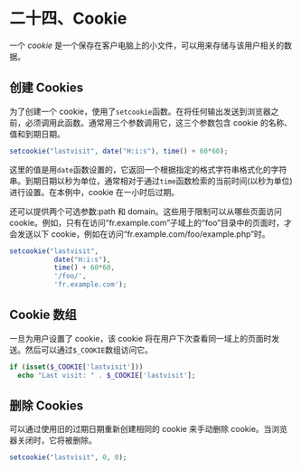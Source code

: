 # 二十四、Cookie

一个 *cookie* 是一个保存在客户电脑上的小文件，可以用来存储与该用户相关的数据。

## 创建 Cookies

为了创建一个 cookie，使用了`setcookie`函数。在将任何输出发送到浏览器之前，必须调用此函数。通常用三个参数调用它，这三个参数包含 cookie 的名称、值和到期日期。

```php
setcookie("lastvisit", date("H:i:s"), time() + 60*60);

```

这里的值是用`date`函数设置的，它返回一个根据指定的格式字符串格式化的字符串。到期日期以秒为单位，通常相对于通过`time`函数检索的当前时间(以秒为单位)进行设置。在本例中，cookie 在一小时后过期。

还可以提供两个可选参数:path 和 domain。这些用于限制可以从哪些页面访问 cookie。例如，只有在访问“fr.example.com”子域上的“foo”目录中的页面时，才会发送以下 cookie，例如在访问“fr.example.com/foo/example.php”时。

```php
setcookie("lastvisit",
           date("H:i:s"),
           time() + 60*60,
           '/foo/',
           'fr.example.com');

```

## Cookie 数组

一旦为用户设置了 cookie，该 cookie 将在用户下次查看同一域上的页面时发送。然后可以通过`$_COOKIE`数组访问它。

```php
if (isset($_COOKIE['lastvisit']))
  echo "Last visit: " . $_COOKIE['lastvisit'];

```

## 删除 Cookies

可以通过使用旧的过期日期重新创建相同的 cookie 来手动删除 cookie。当浏览器关闭时，它将被删除。

```php
setcookie("lastvisit", 0, 0);

```